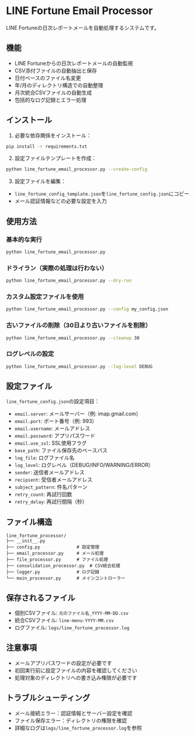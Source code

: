 # LINE Fortune Email Processor

LINE Fortuneの日次レポートメールを自動処理するシステムです。

## 機能

- LINE Fortuneからの日次レポートメールの自動監視
- CSV添付ファイルの自動抽出と保存
- 日付ベースのファイル名変更
- 年/月のディレクトリ構造での自動整理
- 月次統合CSVファイルの自動生成
- 包括的なログ記録とエラー処理

## インストール

1. 必要な依存関係をインストール：
```bash
pip install -r requirements.txt
```

2. 設定ファイルテンプレートを作成：
```bash
python line_fortune_email_processor.py --create-config
```

3. 設定ファイルを編集：
- `line_fortune_config_template.json`を`line_fortune_config.json`にコピー
- メール認証情報などの必要な設定を入力

## 使用方法

### 基本的な実行
```bash
python line_fortune_email_processor.py
```

### ドライラン（実際の処理は行わない）
```bash
python line_fortune_email_processor.py --dry-run
```

### カスタム設定ファイルを使用
```bash
python line_fortune_email_processor.py --config my_config.json
```

### 古いファイルの削除（30日より古いファイルを削除）
```bash
python line_fortune_email_processor.py --cleanup 30
```

### ログレベルの設定
```bash
python line_fortune_email_processor.py --log-level DEBUG
```

## 設定ファイル

`line_fortune_config.json`の設定項目：

- `email.server`: メールサーバー（例: imap.gmail.com）
- `email.port`: ポート番号（例: 993）
- `email.username`: メールアドレス
- `email.password`: アプリパスワード
- `email.use_ssl`: SSL使用フラグ
- `base_path`: ファイル保存先のベースパス
- `log_file`: ログファイル名
- `log_level`: ログレベル（DEBUG/INFO/WARNING/ERROR）
- `sender`: 送信者メールアドレス
- `recipient`: 受信者メールアドレス
- `subject_pattern`: 件名パターン
- `retry_count`: 再試行回数
- `retry_delay`: 再試行間隔（秒）

## ファイル構造

```
line_fortune_processor/
├── __init__.py
├── config.py              # 設定管理
├── email_processor.py     # メール処理
├── file_processor.py      # ファイル処理
├── consolidation_processor.py  # CSV統合処理
├── logger.py              # ログ記録
└── main_processor.py      # メインコントローラー
```

## 保存されるファイル

- 個別CSVファイル: `元のファイル名_YYYY-MM-DD.csv`
- 統合CSVファイル: `line-menu-YYYY-MM.csv`
- ログファイル: `logs/line_fortune_processor.log`

## 注意事項

- メールアプリパスワードの設定が必要です
- 初回実行前に設定ファイルの内容を確認してください
- 処理対象のディレクトリへの書き込み権限が必要です

## トラブルシューティング

- メール接続エラー：認証情報とサーバー設定を確認
- ファイル保存エラー：ディレクトリの権限を確認
- 詳細なログは`logs/line_fortune_processor.log`を参照